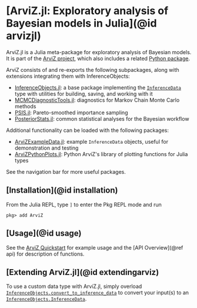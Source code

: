 # [ArviZ.jl: Exploratory analysis of Bayesian models in Julia](@id arvizjl)

ArviZ.jl is a Julia meta-package for exploratory analysis of Bayesian models.
It is part of the [ArviZ project](https://www.arviz.org/), which also includes a related [Python package](https://python.arviz.org/).

ArviZ consists of and re-exports the following subpackages, along with extensions integrating them with InferenceObjects:
- [InferenceObjects.jl](https://julia.arviz.org/InferenceObjects): a base package implementing the [`InferenceData`](@ref) type with utilities for building, saving, and working with it
- [MCMCDiagnosticTools.jl](https://julia.arviz.org/MCMCDiagnosticTools): diagnostics for Markov Chain Monte Carlo methods
- [PSIS.jl](https://julia.arviz.org/PSIS): Pareto-smoothed importance sampling
- [PosteriorStats.jl](https://julia.arviz.org/PosteriorStats): common statistical analyses for the Bayesian workflow

Additional functionality can be loaded with the following packages:
- [ArviZExampleData.jl](https://julia.arviz.org/ArviZExampleData): example `InferenceData` objects, useful for demonstration and testing
- [ArviZPythonPlots.jl](https://julia.arviz.org/ArviZPythonPlots): Python ArviZ's library of plotting functions for Julia types

See the navigation bar for more useful packages.

## [Installation](@id installation)

From the Julia REPL, type `]` to enter the Pkg REPL mode and run

```
pkg> add ArviZ
```

## [Usage](@id usage)

See the [ArviZ Quickstart](@ref) for example usage and the [API Overview](@ref api) for description of functions.

## [Extending ArviZ.jl](@id extendingarviz)

To use a custom data type with ArviZ.jl, simply overload [`InferenceObjects.convert_to_inference_data`](@ref) to convert your input(s) to an [`InferenceObjects.InferenceData`](@ref).
